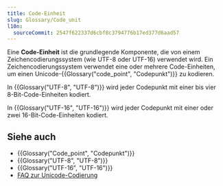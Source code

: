 ```yaml
---
title: Code-Einheit
slug: Glossary/Code_unit
l10n:
  sourceCommit: 2547f622337d6cbf8c3794776b17ed377d6aad57
---
```


Eine **Code-Einheit** ist die grundlegende Komponente, die von einem Zeichencodierungssystem (wie UTF-8 oder UTF-16) verwendet wird. Ein Zeichencodierungssystem verwendet eine oder mehrere Code-Einheiten, um einen Unicode-{{Glossary("code_point", "Codepunkt")}} zu kodieren.

In {{Glossary("UTF-8", "UTF-8")}} wird jeder Codepunkt mit einer bis vier 8-Bit-Code-Einheiten kodiert.

In {{Glossary("UTF-16", "UTF-16")}} wird jeder Codepunkt mit einer oder zwei 16-Bit-Code-Einheiten kodiert.

## Siehe auch

- {{Glossary("Code_point", "Codepunkt")}}
- {{Glossary("UTF-8", "UTF-8")}}
- {{Glossary("UTF-16", "UTF-16")}}
- [FAQ zur Unicode-Codierung](https://www.unicode.org/faq/utf_bom.html)
